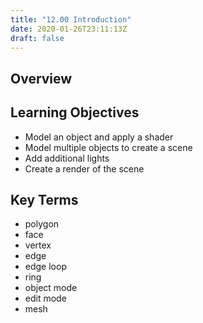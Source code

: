 ```yaml
---
title: "12.00 Introduction"
date: 2020-01-26T23:11:13Z
draft: false
---
```


## Overview

## Learning Objectives

- Model an object and apply a shader
- Model multiple objects to create a scene
- Add additional lights
- Create a render of the scene

## Key Terms

- polygon
- face
- vertex
- edge
- edge loop
- ring
- object mode
- edit mode
- mesh
